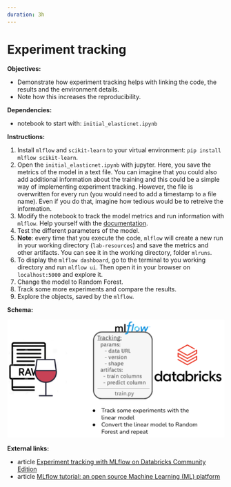 ```yaml
---
duration: 3h
---
```


# Experiment tracking

**Objectives:**

- Demonstrate how experiment tracking helps with linking the code, the results and the environment details.
- Note how this increases the reproducibility.

**Dependencies:**

- notebook to start with: `initial_elasticnet.ipynb`

**Instructions:**

1. Install `mlflow` and `scikit-learn` to your virtual environment: `pip install mlflow scikit-learn`.
2. Open the `initial_elasticnet.ipynb` with jupyter. Here, you save the metrics of the model in a text file. You can imagine that you could also add additional information about the training and this could be a simple way of implementing experiment tracking. However, the file is overwritten for every run (you would need to add a timestamp to a file name). Even if you do that, imagine how tedious would be to retreive the information. 
3. Modify the notebook to track the model metrics and run information with `mlflow`. Help yourself with the [documentation](https://mlflow.org/docs/latest/tracking.html#id63).
4. Test the different parameters of the model.
5. **Note**: every time that you execute the code, `mlflow` will create a new run in your working directory (`lab-resources`) and save the metrics and other artifacts. You can see it in the working directory, folder `mlruns`.
6. To display the `mlflow dashboard`, go to the terminal to you working directory and run `mlflow ui`. Then open it in your browser on `localhost:5000` and explore it.   
7. Change the model to Random Forest.
8. Track some more experiments and compare the results.
9. Explore the objects, saved by the `mlflow`.

**Schema:**

![Lab schema](./assets/lab_example.png)

**External links:**

- article [Experiment tracking with MLflow on Databricks Community Edition](https://www.adaltas.com/en/2020/09/10/databricks-community-edition-mlflow/)
- article [MLflow tutorial: an open source Machine Learning (ML) platform](https://www.adaltas.com/en/2020/03/23/mlflow-open-source-ml-platform-tutorial/)
